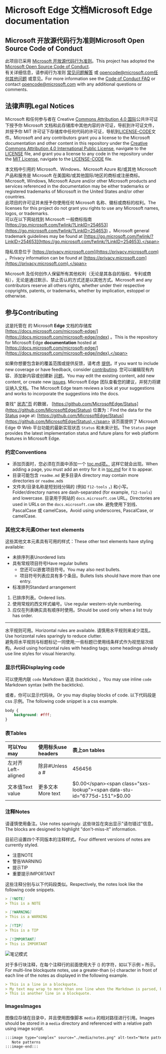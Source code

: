# <a name="microsoft-edge-documentation"></a><span data-ttu-id="6775d-101">Microsoft Edge 文档</span><span class="sxs-lookup"><span data-stu-id="6775d-101">Microsoft Edge documentation</span></span>  

## <a name="microsoft-open-source-code-of-conduct"></a><span data-ttu-id="6775d-102">Microsoft 开放源代码行为准则</span><span class="sxs-lookup"><span data-stu-id="6775d-102">Microsoft Open Source Code of Conduct</span></span>  

<span data-ttu-id="6775d-103">此项目已采用 [Microsoft 开放源代码行为准则](https://opensource.microsoft.com/codeofconduct)。</span><span class="sxs-lookup"><span data-stu-id="6775d-103">This project has adopted the [Microsoft Open Source Code of Conduct](https://opensource.microsoft.com/codeofconduct).</span></span>  
<span data-ttu-id="6775d-104">有关详细信息，请参阅行为准则 [常见问题解答](https://opensource.microsoft.com/codeofconduct/faq) 或 [opencode@microsoft.com任何其他问题](mailto:opencode@microsoft.com) 或意见。</span><span class="sxs-lookup"><span data-stu-id="6775d-104">For more information see the [Code of Conduct FAQ](https://opensource.microsoft.com/codeofconduct/faq) or contact [opencode@microsoft.com](mailto:opencode@microsoft.com) with any additional questions or comments.</span></span>  

## <a name="legal-notices"></a><span data-ttu-id="6775d-105">法律声明</span><span class="sxs-lookup"><span data-stu-id="6775d-105">Legal Notices</span></span>  

<span data-ttu-id="6775d-106">Microsoft 和任何参与者在 Creative [Commons Attribution 4.0 国际](https://creativecommons.org/licenses/by/4.0/legalcode)公共许可证下授予你 Microsoft 文档和此存储库中其他内容的许可证，[](./LICENSE)导航到许可证文件，并授予你 MIT 许可证下存储库中任何代码的[](https://opensource.org/licenses/MIT)许可证，导航到[LICENSE-CODE](./LICENSE-CODE)文件。</span><span class="sxs-lookup"><span data-stu-id="6775d-106">Microsoft and any contributors grant you a license to the Microsoft documentation and other content in this repository under the [Creative Commons Attribution 4.0 International Public License](https://creativecommons.org/licenses/by/4.0/legalcode), navigate to the [LICENSE](./LICENSE) file, and grant you a license to any code in the repository under the [MIT License](https://opensource.org/licenses/MIT), navigate to the [LICENSE-CODE](./LICENSE-CODE) file.</span></span>  

<span data-ttu-id="6775d-107">本文档中引用的 Microsoft、Windows、Microsoft Azure 和/或其他 Microsoft 产品和服务是 Microsoft 在美国和/或其他国际/地区的商标或注册商标。</span><span class="sxs-lookup"><span data-stu-id="6775d-107">Microsoft, Windows, Microsoft Azure and/or other Microsoft products and services referenced in the documentation may be either trademarks or registered trademarks of Microsoft in the United States and/or other countries.</span></span>  
<span data-ttu-id="6775d-108">此项目的许可证并未授予你使用任何 Microsoft 名称、徽标或商标的权利。</span><span class="sxs-lookup"><span data-stu-id="6775d-108">The licenses for this project do not grant you rights to use any Microsoft names, logos, or trademarks.</span></span>  
<span data-ttu-id="6775d-109">可以在以下网站找到 Microsoft 一般商标指南 [https://go.microsoft.com/fwlink/?LinkID=254653](https://go.microsoft.com/fwlink/?LinkID=254653) 。</span><span class="sxs-lookup"><span data-stu-id="6775d-109">Microsoft general trademark guidelines may be found at [https://go.microsoft.com/fwlink/?LinkID=254653](https://go.microsoft.com/fwlink/?LinkID=254653).</span></span>  

<span data-ttu-id="6775d-110">隐私信息位于 [https://privacy.microsoft.com](https://privacy.microsoft.com) 。</span><span class="sxs-lookup"><span data-stu-id="6775d-110">Privacy information can be found at [https://privacy.microsoft.com](https://privacy.microsoft.com).</span></span>  

<span data-ttu-id="6775d-111">Microsoft 及任何创作人保留所有其他权利（无论是其各自的版权、专利或商标），无论是通过默示、禁止否认的方式还是以其他方式。</span><span class="sxs-lookup"><span data-stu-id="6775d-111">Microsoft and any contributors reserve all others rights, whether under their respective copyrights, patents, or trademarks, whether by implication, estoppel or otherwise.</span></span>  

## <a name="contributing"></a><span data-ttu-id="6775d-112">参与</span><span class="sxs-lookup"><span data-stu-id="6775d-112">Contributing</span></span>  

<span data-ttu-id="6775d-113">这是托管在 的 Microsoft **Edge** 文档的存储库 [https://docs.microsoft.com/microsoft-edge/](https://docs.microsoft.com/microsoft-edge/index) 。</span><span class="sxs-lookup"><span data-stu-id="6775d-113">This is the repository for Microsoft Edge **documentation** hosted at [https://docs.microsoft.com/microsoft-edge/](https://docs.microsoft.com/microsoft-edge/index).</span></span>  

<span data-ttu-id="6775d-114">如果你想要包含新的覆盖范围或提供反馈，请考虑 [提供](./CONTRIBUTING.md)。</span><span class="sxs-lookup"><span data-stu-id="6775d-114">If you want to include new coverage or have feedback, consider [contributing](./CONTRIBUTING.md).</span></span>  <span data-ttu-id="6775d-115">您可以编辑现有内容、添加新内容或创建新 [问题](https://github.com/MicrosoftDocs/edge-developer/issues)。</span><span class="sxs-lookup"><span data-stu-id="6775d-115">You may edit the existing content, add new content, or create new [issues](https://github.com/MicrosoftDocs/edge-developer/issues).</span></span>  <span data-ttu-id="6775d-116">Microsoft Edge 团队查看您的建议，并努力将建议纳入文档。</span><span class="sxs-lookup"><span data-stu-id="6775d-116">The Microsoft Edge team reviews a look at your suggestions and works to incorporate the suggestions into the docs.</span></span>  

<span data-ttu-id="6775d-117">查找" [状态"页](https://developer.microsoft.com/microsoft-edge/status) 的数据，  [https://github.com/MicrosoftEdge/Status](https://github.com/MicrosoftEdge/Status) 位置为：</span><span class="sxs-lookup"><span data-stu-id="6775d-117">Find the data for the [Status](https://developer.microsoft.com/microsoft-edge/status) page at:  [https://github.com/MicrosoftEdge/Status](https://github.com/MicrosoftEdge/Status).</span></span>  <span data-ttu-id="6775d-118">该页面提供了 Microsoft Edge 中 Web 平台功能的最新实现状态 `Status` 和未来计划。</span><span class="sxs-lookup"><span data-stu-id="6775d-118">The `Status` page provides the latest implementation status and future plans for web platform features in Microsoft Edge.</span></span>

### <a name="conventions"></a><span data-ttu-id="6775d-119">约定</span><span class="sxs-lookup"><span data-stu-id="6775d-119">Conventions</span></span>  

*   <span data-ttu-id="6775d-120">添加页面时，您必须在页面中添加一个 [toc.md项，](./microsoft-edge/toc.yml) 这样它就会出现。</span><span class="sxs-lookup"><span data-stu-id="6775d-120">When adding a page, you must add an entry for it in [toc.md](./microsoft-edge/toc.yml) for it to appear.</span></span>
*   <span data-ttu-id="6775d-121">目录可能包含 `readme.md` 更多目录</span><span class="sxs-lookup"><span data-stu-id="6775d-121">A directory may contain more directories or `readme.md`s</span></span>
*   <span data-ttu-id="6775d-122">文件夹/目录名称是短划线分隔的 \(例如 `f12-tools` ，\) 和小写。</span><span class="sxs-lookup"><span data-stu-id="6775d-122">Folder/directory names are dash-separated \(for example, `f12-tools`\) and lowercase.</span></span>  <span data-ttu-id="6775d-123">目录用于网站的 `docs.microsoft.com` URL。</span><span class="sxs-lookup"><span data-stu-id="6775d-123">Directories are used in URLs on the `docs.microsoft.com` site.</span></span>  <span data-ttu-id="6775d-124">避免使用下划线、PascalCase 或 camelCase。</span><span class="sxs-lookup"><span data-stu-id="6775d-124">Avoid using underscores, PascalCase, or camelCase.</span></span>  

### <a name="other-text-elements"></a><span data-ttu-id="6775d-125">其他文本元素</span><span class="sxs-lookup"><span data-stu-id="6775d-125">Other text elements</span></span>  

<span data-ttu-id="6775d-126">这些其他文本元素具有可用的样式：</span><span class="sxs-lookup"><span data-stu-id="6775d-126">These other text elements have styling available:</span></span>  

*   <span data-ttu-id="6775d-127">未排序列表</span><span class="sxs-lookup"><span data-stu-id="6775d-127">Unordered lists</span></span>  
*   <span data-ttu-id="6775d-128">具有常规项目符号</span><span class="sxs-lookup"><span data-stu-id="6775d-128">Have regular bullets</span></span>  
    *   <span data-ttu-id="6775d-129">您还可以嵌套项目符号。</span><span class="sxs-lookup"><span data-stu-id="6775d-129">You may also nest bullets.</span></span>  
    *   <span data-ttu-id="6775d-130">项目符号列表应具有多个条目。</span><span class="sxs-lookup"><span data-stu-id="6775d-130">Bullets lists should have more than one entry.</span></span>  
*   <span data-ttu-id="6775d-131">标准排列</span><span class="sxs-lookup"><span data-stu-id="6775d-131">Standard arrangement</span></span> 

1.  <span data-ttu-id="6775d-132">已排序列表。</span><span class="sxs-lookup"><span data-stu-id="6775d-132">Ordered lists.</span></span>  
1.  <span data-ttu-id="6775d-133">使用常规的西文样式编号。</span><span class="sxs-lookup"><span data-stu-id="6775d-133">Use regular western-style numbering.</span></span>  
1.  <span data-ttu-id="6775d-134">应仅在列表确实具有顺序时使用。</span><span class="sxs-lookup"><span data-stu-id="6775d-134">Should be used only when a list truly has order.</span></span>  

---  

<span data-ttu-id="6775d-135">水平规则可用。</span><span class="sxs-lookup"><span data-stu-id="6775d-135">Horizontal rules are available.</span></span>  <span data-ttu-id="6775d-136">请慎用水平规则来减少混乱。</span><span class="sxs-lookup"><span data-stu-id="6775d-136">Use horizontal rules sparingly to reduce clutter.</span></span>  
<span data-ttu-id="6775d-137">避免将水平规则与标题标记一同使用;一些标题已使用线条样式作为视觉层次结构。</span><span class="sxs-lookup"><span data-stu-id="6775d-137">Avoid using horizontal rules with heading tags; some headings already use line styles for visual hierarchy.</span></span>  

### <a name="displaying-code"></a><span data-ttu-id="6775d-138">显示代码</span><span class="sxs-lookup"><span data-stu-id="6775d-138">Displaying code</span></span>  

<span data-ttu-id="6775d-139">可以使用内联 `code` Markdown 语法 \(backticks\) 。</span><span class="sxs-lookup"><span data-stu-id="6775d-139">You may use inline `code` Markdown syntax \(with the backticks\).</span></span>  

<span data-ttu-id="6775d-140">或者，你可以显示代码块。</span><span class="sxs-lookup"><span data-stu-id="6775d-140">Or you may display blocks of code.</span></span>  <span data-ttu-id="6775d-141">以下代码段是 css 示例。</span><span class="sxs-lookup"><span data-stu-id="6775d-141">The following code snippet is a css example.</span></span>  

```css
body {
    background: #fff;
}
```  

### <a name="tables"></a><span data-ttu-id="6775d-142">表</span><span class="sxs-lookup"><span data-stu-id="6775d-142">Tables</span></span>  

| <span data-ttu-id="6775d-143">可以</span><span class="sxs-lookup"><span data-stu-id="6775d-143">You may</span></span> | <span data-ttu-id="6775d-144">使用标头</span><span class="sxs-lookup"><span data-stu-id="6775d-144">use headers</span></span> | <span data-ttu-id="6775d-145">表上</span><span class="sxs-lookup"><span data-stu-id="6775d-145">on tables</span></span> |  
|:--- |:--- |:--- |  
| <span data-ttu-id="6775d-146">左对齐</span><span class="sxs-lookup"><span data-stu-id="6775d-146">Left-aligned</span></span> | <span data-ttu-id="6775d-147">除非#</span><span class="sxs-lookup"><span data-stu-id="6775d-147">Unless a #</span></span> | <span data-ttu-id="6775d-148">456</span><span class="sxs-lookup"><span data-stu-id="6775d-148">456</span></span> |  
| <span data-ttu-id="6775d-149">文本值</span><span class="sxs-lookup"><span data-stu-id="6775d-149">Text value</span></span> | <span data-ttu-id="6775d-150">更多文本</span><span class="sxs-lookup"><span data-stu-id="6775d-150">More text</span></span> | <span data-ttu-id="6775d-151">$0.00</span><span class="sxs-lookup"><span data-stu-id="6775d-151">$0.00</span></span> |  

### <a name="notes"></a><span data-ttu-id="6775d-152">注释</span><span class="sxs-lookup"><span data-stu-id="6775d-152">Notes</span></span>  

<span data-ttu-id="6775d-153">请谨慎使用备注。</span><span class="sxs-lookup"><span data-stu-id="6775d-153">Use notes sparingly.</span></span>  <span data-ttu-id="6775d-154">这些块旨在突出显示"请勿错过"信息。</span><span class="sxs-lookup"><span data-stu-id="6775d-154">The blocks are designed to highlight "don't-miss-it" information.</span></span>  

<span data-ttu-id="6775d-155">目前已设置四个不同版本的注释样式。</span><span class="sxs-lookup"><span data-stu-id="6775d-155">Four different versions of notes are currently styled.</span></span>  

*   <span data-ttu-id="6775d-156">注意</span><span class="sxs-lookup"><span data-stu-id="6775d-156">NOTE</span></span>  
*   <span data-ttu-id="6775d-157">警告</span><span class="sxs-lookup"><span data-stu-id="6775d-157">WARNING</span></span>  
*   <span data-ttu-id="6775d-158">提示</span><span class="sxs-lookup"><span data-stu-id="6775d-158">TIP</span></span>  
*   <span data-ttu-id="6775d-159">重要提示</span><span class="sxs-lookup"><span data-stu-id="6775d-159">IMPORTANT</span></span>  

<span data-ttu-id="6775d-160">这些注释分别与以下代码段类似。</span><span class="sxs-lookup"><span data-stu-id="6775d-160">Respectively, the notes look like the following code snippets.</span></span>  

```md
> [!NOTE]
> This is a NOTE  
```  

```md
> [!WARNING]
> This is a WARNING  
```  

```md
> [!TIP]
> This is a TIP  
```  

```md
> [!IMPORTANT]
> This is IMPORTANT  
```  

![笔记模式](./media/notes.png)

<span data-ttu-id="6775d-162">对于多行块注释，在每个注释行的前面使用大于 \(\) 的字符，如以下示例 `>` 所示。</span><span class="sxs-lookup"><span data-stu-id="6775d-162">For multi-line blockquote notes, use a greater-than \(`>`\) character in front of each line of the notes as displayed in the following example.</span></span>  

```md
> This is a line in a blockquote.  
> My text may wrap to more than one line when the Markdown is parsed, but I must include all my information within a single \(sometimes very long line\) in the Markdown.  
> This is another line in a blockquote.  
```

### <a name="images"></a><span data-ttu-id="6775d-163">Images</span><span class="sxs-lookup"><span data-stu-id="6775d-163">Images</span></span>  

<span data-ttu-id="6775d-164">图像应存储在目录中，并且使用图像脚本 `media` 的相对路径进行引用。</span><span class="sxs-lookup"><span data-stu-id="6775d-164">Images should be stored in a `media` directory and referenced with a relative path using image script.</span></span>  

<!--  `![Note patterns](media/notes.png)`  -->  

```md
:::image type="complex" source="./media/notes.png" alt-text="Note patterns" lightbox="./media/notes.png":::
   Note patterns  
:::image-end:::  
```  
